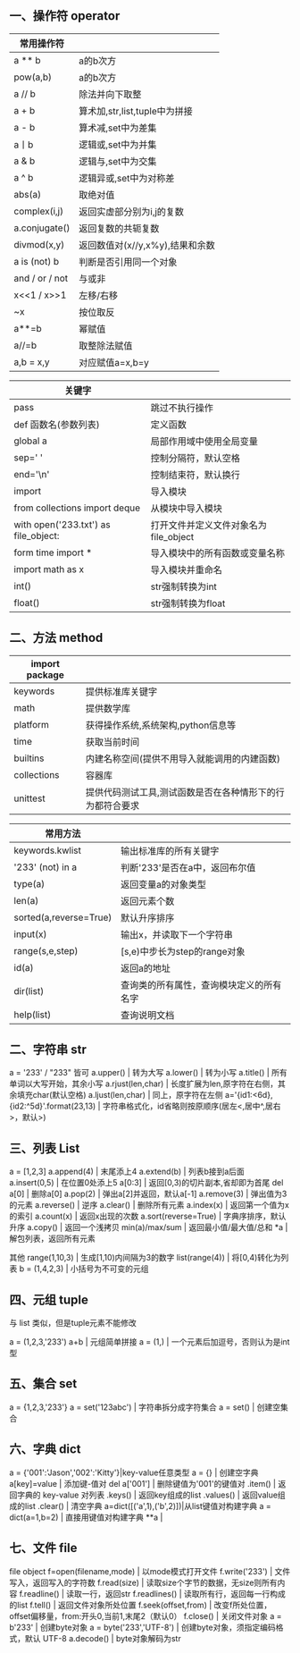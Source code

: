 ## 一、操作符 operator

|常用操作符               |      |
|---|---|
|a ** b                  | a的b次方|
|pow(a,b)                | a的b次方|
|a // b                  | 除法并向下取整|
|a + b                   | 算术加,str,list,tuple中为拼接|
|a - b                   | 算术减,set中为差集|
|a丨b                    | 逻辑或,set中为并集|
|a & b                   | 逻辑与,set中为交集|
|a ^ b                   | 逻辑异或,set中为对称差|
|abs(a)                  | 取绝对值|
|complex(i,j)            | 返回实虚部分别为i,j的复数|
|a.conjugate()           | 返回复数的共轭复数|
|divmod(x,y)             | 返回数值对(x//y,x%y),结果和余数|
|a is (not) b            | 判断是否引用同一个对象|
|and / or / not          | 与或非|
|x<<1 / x>>1             | 左移/右移|
|~x                      | 按位取反|
|a**=b                   | 幂赋值|
|a//=b                   | 取整除法赋值|
|a,b = x,y               | 对应赋值a=x,b=y|



|关键字| |
|---|---|
|pass                    | 跳过不执行操作|
|def 函数名(参数列表)      | 定义函数|
|global a                | 局部作用域中使用全局变量| 
|sep=' '                 | 控制分隔符，默认空格|
|end='\n'                | 控制结束符，默认换行|
|import                  | 导入模块|
|from collections import deque | 从模块中导入模块|
|with open('233.txt') as file_object:  | 打开文件并定义文件对象名为file_object|
|form time import *      | 导入模块中的所有函数或变量名称|
|import math as x        | 导入模块并重命名|
|int()                   | str强制转换为int|
|float()                 | str强制转换为float|


## 二、方法 method

|import package| |
|---|---|
|keywords                | 提供标准库关键字|
|math                    | 提供数学库|
|platform                | 获得操作系统,系统架构,python信息等|
|time                    | 获取当前时间|
|builtins                | 内建名称空间(提供不用导入就能调用的内建函数)|
|collections             | 容器库|
|unittest                | 提供代码测试工具,测试函数是否在各种情形下的行为都符合要求|



|常用方法||
|---|---|
|keywords.kwlist         | 输出标准库的所有关键字|
|'233' (not) in a        | 判断'233'是否在a中，返回布尔值|
|type(a)                 | 返回变量a的对象类型|
|len(a)                  | 返回元素个数|
|sorted(a,reverse=True)  | 默认升序排序|
|input(x)                | 输出x，并读取下一个字符串|
|range(s,e,step)         | [s,e)中步长为step的range对象|
|id(a)                   | 返回a的地址|
|dir(list)               | 查询类的所有属性，查询模块定义的所有名字|
|help(list)              | 查询说明文档|


## 二、字符串 str

a = '233' / "233" 皆可
a.upper()               | 转为大写
a.lower()               | 转为小写
a.title()               | 所有单词以大写开始，其余小写
a.rjust(len,char)       | 长度扩展为len,原字符在右侧，其余填充char(默认空格)
a.ljust(len,char)       | 同上，原字符在左侧
a='{id1:<6d},{id2:^5d}'.format(23,13) | 字符串格式化，id省略则按原顺序(居左<,居中^,居右>，默认>)


## 三、列表 List

a = [1,2,3]
a.append(4)             | 末尾添上4
a.extend(b)             | 列表b接到a后面
a.insert(0,5)           | 在位置0处添上5
a[0:3]                  | 返回[0,3)的切片副本,省却即为首尾
del a[0]                | 删除a[0]
a.pop(2)                | 弹出a[2]并返回，默认a[-1]
a.remove(3)             | 弹出值为3的元素
a.reverse()             | 逆序
a.clear()               | 删除所有元素
a.index(x)              | 返回第一个值为x的索引
a.count(x)              | 返回x出现的次数
a.sort(reverse=True)    | 字典序排序，默认升序
a.copy()                | 返回一个浅拷贝
min(a)/max/sum          | 返回最小值/最大值/总和
*a                      | 解包列表，返回所有元素


其他 
range(1,10,3)           | 生成[1,10)内间隔为3的数字
list(range(4))          | 将[0,4)转化为列表
b = (1,4,2,3)           | 小括号为不可变的元组


## 四、元组 tuple
与 list 类似，但是tuple元素不能修改

a = (1,2,3,'233') 
a+b                     | 元组简单拼接
a = (1,)                | 一个元素后加逗号，否则认为是int型


## 五、集合 set

a = {1,2,3,'233'}
a = set('123abc')       | 字符串拆分成字符集合
a = set()               | 创建空集合


## 六、字典 dict

a = {'001':'Jason','002':'Kitty'}|key-value任意类型
a = {}                  | 创建空字典
a[key]=value            | 添加键-值对
del a['001']            | 删除键值为'001'的键值对
.item()                 | 返回字典的 key-value 对列表
.keys()                 | 返回key组成的list
.values()               | 返回value组成的list
.clear()                | 清空字典
a=dict([('a',1),('b',2)])|从list键值对构建字典
a = dict(a=1,b=2)       | 直接用键值对构建字典
**a                     | 


## 七、文件 file

file object
f=open(filename,mode)   | 以mode模式打开文件
f.write('233')          | 文件写入，返回写入的字符数
f.read(size)            | 读取size个字节的数据，无size则所有内容
f.readline()            | 读取一行，返回str
f.readlines()           | 读取所有行，返回每一行构成的list
f.tell()                | 返回文件对象所处位置
f.seek(offset,from)     | 改变f所处位置，offset偏移量，from:开头0,当前1,末尾2（默认0）
f.close()               | 关闭文件对象
a = b'233'              | 创建byte对象
a = byte('233','UTF-8') | 创建byte对象，须指定编码格式，默认 UTF-8
a.decode()              | byte对象解码为str




